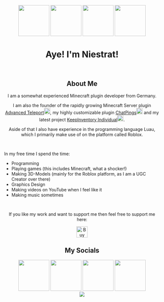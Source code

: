 <div align="center">
  <a href="https://github.com/Niestrat99/AT-Rewritten"><img src="https://cdn.modrinth.com/data/BQFzmxKU/icon.png" height=100></a> <a href="https://github.com/Niestrat99/ChatPings"><img src="https://imgur.com/3EIxpcY.png" height=100></a> <a href="https://github.com/Niestrat99/KeepInventory-Individual"><img src="https://imgur.com/cOVBc2a.png" height=100></a> <a href="https://github.com/Niestrat99/ChatsPlus"><img src="https://imgur.com/bbaeaM4.png" height=100></a>
  <br>
  <h1>Aye! I'm Niestrat!</h1>
  <br>
  <h2>About Me</h2>
  <p>I am a somewhat experienced Minecraft plugin developer from Germany.</p>
  <p>I am also the founder of the rapidly growing Minecraft Server plugin  <a href="https://github.com/Niestrat99/AT-Rewritten">Advanced Teleport<img src="https://cdn.modrinth.com/data/BQFzmxKU/icon.png" height=20></a>, my highly customizable plugin <a href="https://github.com/Niestrat99/ChatPings">ChatPings<img src="https://imgur.com/3EIxpcY.png" height=20></a> and my latest project <a href="https://github.com/Niestrat99/KeepInventory-Individual">KeepInventory Individual</a><img src="https://imgur.com/cOVBc2a.png" height=20>.</p>
  
  <p>Aside of that I also have experience in the programming language Luau, which I primarily make use of on the platform called Roblox.</p>
</div>
<br>
<p>In my free time I spend the time:</p>
<ul>
  <li>Programming</li>
  <li>Playing games (this includes Minecraft, what a shocker!)</li>
  <li>Making 3D-Models (mainly for the Roblox platform, as I am a UGC Creator over there)</li>
  <li>Graphics Design</li>
  <li>Making videos on YouTube when I feel like it</li>
  <li>Making music sometimes</li>
</ul> 
<br>
<div align="center">
  <p>If you like my work and want to support me then feel free to support me here:</p>
  <a href='https://ko-fi.com/J3J6EETSI' target='_blank'><img height='36' style='border:0px;height:36px;' src='https://storage.ko-fi.com/cdn/kofi2.png?v=3' border='0' alt='Buy Me a Coffee at ko-fi.com' /></a>
  <br>
  <h2>My Socials</h2>
  <a href="https://discord.gg/eu8h3BG"><img src="https://cdn-icons-png.flaticon.com/512/5968/5968756.png" height=100></a> <a href="https://modrinth.com/user/Niestrat99"><img src="https://avatars.githubusercontent.com/u/67560307?s=200&v=4.png" height=100></a> <a href="https://hangar.papermc.io/Niestrat99"><img src="https://assets.papermc.io/brand/papermc_logo.min.svg" height=100></a> <a href="https://www.spigotmc.org/members/niestrat99.190540/"><img src="https://static.spigotmc.org/img/spigot.png" height=100></a>
  <br>
  <img src="https://github-readme-stats.vercel.app/api?username=Niestrat99&include_all_commits=true&count_private=true">
</div>

<!--
**Niestrat99/Niestrat99** is a ✨ _special_ ✨ repository because its `README.md` (this file) appears on your GitHub profile.

Here are some ideas to get you started:

- 🔭 I’m currently working on ...
- 🌱 I’m currently learning ...
- 👯 I’m looking to collaborate on ...
- 🤔 I’m looking for help with ...
- 💬 Ask me about ...
- 📫 How to reach me: ...
- 😄 Pronouns: ...
- ⚡ Fun fact: ...

<div align="center"></div> = centered text
<br> = break line
<h1></h1> = Header (big text)
<img src="image link" height=100> = Image with certain size
    <b> - Bold text
    <strong> - Important text
    <i> - Italic text
    <em> - Emphasized text
    <mark> - Marked text
    <small> - Smaller text
    <del> - Deleted text
    <ins> - Inserted text
    <sub> - Subscript text
    <sup> - Superscript text
 <a href="Link to something">
  <img src="image link" alt="image description" height=100">
</a> 

<a href="https://youtube.com/@niestrat99"><img src="https://cdn-icons-png.flaticon.com/512/174/174883.png" height=100></a> Youtube Link
-->
